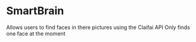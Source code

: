 # SmartBrain
Allows users to find faces in there pictures using the Claifai API
Only finds one face at the moment
